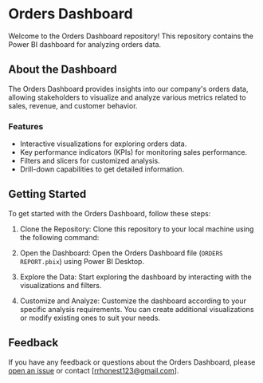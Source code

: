 # Orders Dashboard

Welcome to the Orders Dashboard repository! This repository contains the Power BI dashboard for analyzing orders data.

## About the Dashboard

The Orders Dashboard provides insights into our company's orders data, allowing stakeholders to visualize and analyze various metrics related to sales, revenue, and customer behavior.

### Features

- Interactive visualizations for exploring orders data.
- Key performance indicators (KPIs) for monitoring sales performance.
- Filters and slicers for customized analysis.
- Drill-down capabilities to get detailed information.

## Getting Started

To get started with the Orders Dashboard, follow these steps:

1. Clone the Repository: 
   Clone this repository to your local machine using the following command:

2. Open the Dashboard: 
Open the Orders Dashboard file (`ORDERS REPORT.pbix`) using Power BI Desktop.

3. Explore the Data: 
Start exploring the dashboard by interacting with the visualizations and filters.

4. Customize and Analyze: 
Customize the dashboard according to your specific analysis requirements. You can create additional visualizations or modify existing ones to suit your needs.

## Feedback

If you have any feedback or questions about the Orders Dashboard, please [open an issue](https://github.com/your-username/orders-dashboard/issues) or contact [rrhonest123@gmail.com].




